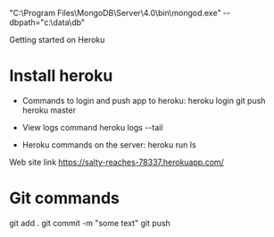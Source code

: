 "C:\Program Files\MongoDB\Server\4.0\bin\mongod.exe" --dbpath="c:\data\db"

Getting started on Heroku

# Install heroku

- Commands to login and push app to heroku:
heroku login
git push heroku master

- View logs command
heroku logs --tail

- Heroku commands on the server:
heroku run ls


Web site link
https://salty-reaches-78337.herokuapp.com/ 

# Git commands
git add .
git commit -m "some text"
git push 